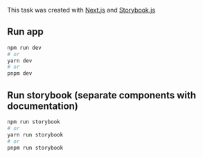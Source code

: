 This task was created with [Next.js](https://nextjs.org/) and [Storybook.js](https://storybookjs.org)

## Run app

```bash
npm run dev
# or
yarn dev
# or
pnpm dev
```


## Run storybook (separate components with documentation)

```bash
npm run storybook
# or
yarn run storybook
# or
pnpm run storybook
```